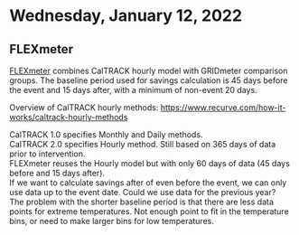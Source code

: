 # Wednesday, January 12, 2022

## FLEXmeter

[FLEXmeter](https://flexmeter.recurve.com/) combines CalTRACK hourly model with GRIDmeter comparison groups.
The baseline period used for savings calculation is 45 days before the event and 15 days after, with a minimum of non-event 20 days.

Overview of CalTRACK hourly methods: <https://www.recurve.com/how-it-works/caltrack-hourly-methods>

CalTRACK 1.0 specifies Monthly and Daily methods.  
CalTRACK 2.0 specifies Hourly method. Still based on 365 days of data prior to intervention.  
FLEXmeter reuses the Hourly model but with only 60 days of data (45 days before and 15 days after).  
If we want to calculate savings after of even before the event, we can only use data up to the event date. Could we use data for the previous year?  
The problem with the shorter baseline period is that there are less data points for extreme temperatures. Not enough point to fit in the temperature bins, or need to make larger bins for low temperatures.

